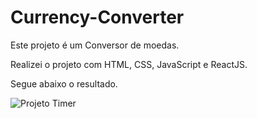 # Currency-Converter

Este projeto é um Conversor de moedas.

Realizei o projeto com HTML, CSS, JavaScript e ReactJS.

Segue abaixo o resultado.

![Projeto Timer](https://media.giphy.com/media/OZttlVnd7SoB40duRM/giphy.gif)
